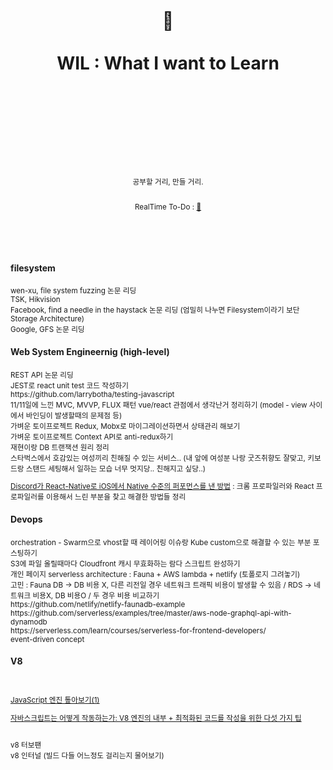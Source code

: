 <div align="center">
  <h1>
    <br/>
    <br/>
    ️📝
    <br />
    <br />
    WIL : What I want to Learn
    <br />
    <br />
    <br />
    <br />
  </h1>
  <sup>
    <br />
    <br />
    <br />
    공부할 거리, 만들 거리.
    <br />
    <br/>
    
   RealTime To-Do : [👻](https://github.com/purelledhand?tab=projects)
    
  </sup>
  <br />
  <br />
  <!--pre>cd demo<br/>yarn start</pre-->
  <br />
</div>
<div>
<h4>filesystem</h4>
  <sup>
wen-xu, file  system fuzzing 논문 리딩
  <br />
    TSK, Hikvision
  <br />
    Facebook, find a needle in the haystack 논문 리딩 (엄밀히 나누면 Filesystem이라기 보단 Storage Architecture)
  <br />
    Google, GFS 논문 리딩
  <br />
  </sup>
  <h4>Web System Engineernig (high-level)</h4>
  <sup>
REST API 논문 리딩
  <br />
    JEST로 react unit test 코드 작성하기
  <br />
    https://github.com/larrybotha/testing-javascript
    <br />
    11/11일에 느낀 MVC, MVVP, FLUX 패턴 vue/react 관점에서 생각난거 정리하기 (model - view 사이에서 바인딩이 발생할때의 문제점 등)
  <br />
    가벼운 토이프로젝트 Redux, Mobx로 마이그레이션하면서 상태관리 해보기
  <br />
    가벼운 토이프로젝트 Context API로 anti-redux하기
  <br />
    재현이랑 DB 트랜잭션 원리 정리
  <br />
    스타벅스에서 호감있는 여성끼리 친해질 수 있는 서비스.. (내 앞에 여성분 나랑 굿즈취향도 잘맞고, 키보드랑 스탠드 세팅해서 일하는 모습 너무 멋지당.. 친해지고 싶당..)
  <br />
    
   [Discord가 React-Native로 iOS에서 Native 수준의 퍼포먼스를 낸 방법](https://blog.discordapp.com/how-discord-achieves-native-ios-performance-with-react-native-390c84dcd502) : 크롬 프로파일러와 React 프로파일러를 이용해서 느린 부분을 찾고 해결한 방법들 정리
    
  </sup>
  <h4>Devops</h4>
  <sup>
orchestration - Swarm으로 vhost할 때 레이어링 이슈랑 Kube custom으로 해결할 수 있는 부분 포스팅하기
  <br />
    S3에 파일 올릴때마다 Cloudfront 캐시 무효화하는 람다 스크립트 완성하기
  <br />
    개인 페이지 serverless architecture : Fauna + AWS lambda + netlify (토폴로지 그려놓기)
  <br />
    고민 : Fauna DB -> DB 비용 X, 다른 리전일 경우 네트워크 트래픽 비용이 발생할 수 있음 / RDS -> 네트워크 비용X, DB 비용O / 두 경우 비용 비교하기
  <br />
    https://github.com/netlify/netlify-faunadb-example
  <br />
    https://github.com/serverless/examples/tree/master/aws-node-graphql-api-with-dynamodb
    <br />
    https://serverless.com/learn/courses/serverless-for-frontend-developers/
    <br />
    event-driven concept
    <br />
  </sup>
    <h4>V8</h4>
  <sup>
<br />
    
[JavaScript 엔진 톺아보기(1)](https://velog.io/@godori/JavaScript-engine-1)

[자바스크립트는 어떻게 작동하는가: V8 엔진의 내부 + 최적화된 코드를 작성을 위한 다섯 가지 팁](https://engineering.huiseoul.com/%EC%9E%90%EB%B0%94%EC%8A%A4%ED%81%AC%EB%A6%BD%ED%8A%B8%EB%8A%94-%EC%96%B4%EB%96%BB%EA%B2%8C-%EC%9E%91%EB%8F%99%ED%95%98%EB%8A%94%EA%B0%80-v8-%EC%97%94%EC%A7%84%EC%9D%98-%EB%82%B4%EB%B6%80-%EC%B5%9C%EC%A0%81%ED%99%94%EB%90%9C-%EC%BD%94%EB%93%9C%EB%A5%BC-%EC%9E%91%EC%84%B1%EC%9D%84-%EC%9C%84%ED%95%9C-%EB%8B%A4%EC%84%AF-%EA%B0%80%EC%A7%80-%ED%8C%81-6c6f9832c1d9)

<br />
    v8 터보팬
  <br />
    v8 인터널 (빌드 다들 어느정도 걸리는지 물어보기)
  <br />
  </sup>
</div>
